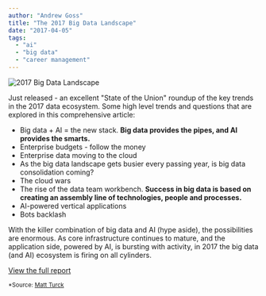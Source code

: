 ```yaml
---
author: "Andrew Goss"
title: "The 2017 Big Data Landscape"
date: "2017-04-05"
tags:
  - "ai"
  - "big data"
  - "career management"
---
```

![2017 Big Data Landscape](/img/post/big_data_landscape_2017.png "2017 Big Data Landscape")<br>

Just released - an excellent "State of the Union" roundup of the key trends in the 2017 data ecosystem. Some high level trends and questions that are explored in this comprehensive article:

* Big data + AI = the new stack. <b>Big data provides the pipes, and AI provides the smarts.</b>
* Enterprise budgets - follow the money
* Enterprise data moving to the cloud
* As the big data landscape gets busier every passing year, is big data consolidation coming?
* The cloud wars
* The rise of the data team workbench. <b>Success in big data is based on creating an assembly line of technologies, people and processes.</b>
* AI-powered vertical applications
* Bots backlash

With the killer combination of big data and AI (hype aside), the possibilities are enormous. As core infrastructure continues to mature, and the application side, powered by AI, is bursting with activity, in 2017 the big data (and AI) ecosystem is firing on all cylinders.

<a href="http://mattturck.com/bigdata2017" class="btn" target="_blank">View the full report</a>

<sub>*Source: <a href="http://mattturck.com" target=_>Matt Turck</a></sub>